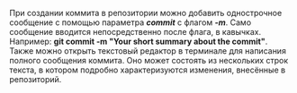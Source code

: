 При создании коммита в репозитории можно добавить однострочное сообщение с помощью параметра ***commit*** с флагом ***-m***. Само сообщение вводится непосредственно после флага, в кавычках. Например: **git commit -m "Your short summary about the commit"**. Также можно открыть текстовый редактор в терминале для написания полного сообщения коммита. Оно может состоять из нескольких строк текста, в котором подробно характеризуются изменения, внесённые в репозиторий.
